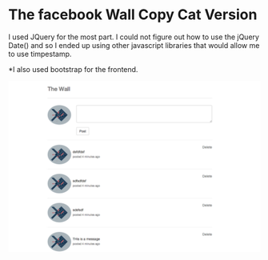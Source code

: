 # The facebook Wall Copy Cat Version

I used JQuery for the most part. I could not figure out how to use the jQuery Date() and so I ended up using other javascript libraries that would allow me to use timpestamp. 

*I also used bootstrap for the frontend. 


![figure](https://github.com/wehelie/wall/raw/master/wall/wall.png)
